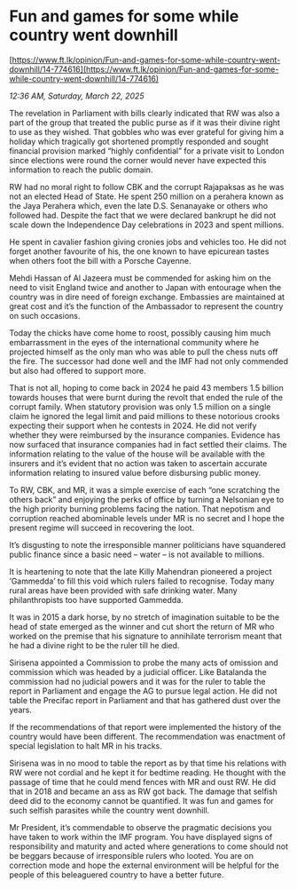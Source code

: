 # Fun and games for some while country went downhill

[https://www.ft.lk/opinion/Fun-and-games-for-some-while-country-went-downhill/14-774616](https://www.ft.lk/opinion/Fun-and-games-for-some-while-country-went-downhill/14-774616)

*12:36 AM, Saturday, March 22, 2025*

The revelation in Parliament with bills clearly indicated that RW was also a part of the group that treated the public purse as if it was their divine right to use as they wished. That gobbles who was ever grateful for giving him a holiday which tragically got shortened promptly responded and sought financial provision marked “highly confidential” for a private visit to London since elections were round the corner would never have expected this information to reach the public domain.

RW had no moral right to follow CBK and the corrupt Rajapaksas as he was not an elected Head of State. He spent 250 million on a perahera known as the Jaya Perahera which, even the late D.S. Senanayake or others who followed had. Despite the fact that we were declared bankrupt he did not scale down the Independence Day celebrations in 2023 and spent millions.

He spent in cavalier fashion giving cronies jobs and vehicles too. He did not forget another favourite of his, the one known to have epicurean tastes when others foot the bill with a Porsche Cayenne.

Mehdi Hassan of Al Jazeera must be commended for asking him on the need to visit England twice and another to Japan with entourage when the country was in dire need of foreign exchange. Embassies are maintained at great cost and it’s the function of the Ambassador to represent the country on such occasions.

Today the chicks have come home to roost, possibly causing him much embarrassment in the eyes of the international community where he projected himself as the only man who was able to pull the chess nuts off the fire. The successor had done well and the IMF had not only commended but also had offered to support more.

That is not all, hoping to come back in 2024 he paid 43 members 1.5 billion towards houses that were burnt during the revolt that ended the rule of the corrupt family. When statutory provision was only 1.5 million on a single claim he ignored the legal limit and paid millions to these notorious crooks expecting their support when he contests in 2024. He did not verify whether they were reimbursed by the insurance companies. Evidence has now surfaced that insurance companies had in fact settled their claims. The information relating to the value of the house will be available with the insurers and it’s evident that no action was taken to ascertain accurate information relating to insured value before disbursing public money.

To RW, CBK, and MR, it was a simple exercise of each “one scratching the others back” and enjoying the perks of office by turning a Nelsonian eye to the high priority burning problems facing the nation. That nepotism and corruption reached abominable levels under MR is no secret and I hope the present regime will succeed in recovering the loot.

It’s disgusting to note the irresponsible manner politicians have squandered public finance since a basic need – water – is not available to millions.

It is heartening to note that the late Killy Mahendran pioneered a project ‘Gammedda’ to fill this void which rulers failed to recognise. Today many rural areas have been provided with safe drinking water. Many philanthropists too have supported Gammedda.

It was in 2015 a dark horse, by no stretch of imagination suitable to be the head of state emerged as the winner and cut short the return of MR who worked on the premise that his signature to annihilate terrorism meant that he had a divine right to be the ruler till he died.

Sirisena appointed a Commission to probe the many acts of omission and commission which was headed by a judicial officer. Like Batalanda the commission had no judicial powers and it was for the ruler to table the report in Parliament and engage the AG to pursue legal action. He did not table the Precifac report in Parliament and that has gathered dust over the years.

If the recommendations of that report were implemented the history of the country would have been different. The recommendation was enactment of special legislation to halt MR in his tracks.

Sirisena was in no mood to table the report as by that time his relations with RW were not cordial and he kept it for bedtime reading. He thought with the passage of time that he could mend fences with MR and oust RW. He did that in 2018 and became an ass as RW got back. The damage that selfish deed did to the economy cannot be quantified. It was fun and games for such selfish parasites while the country went downhill.

Mr President, it’s commendable to observe the pragmatic decisions you have taken to work within the IMF program. You have displayed signs of responsibility and maturity and acted where generations to come should not be beggars because of irresponsible rulers who looted. You are on correction mode and hope the external environment will be helpful for the people of this beleaguered country to have a better future.

